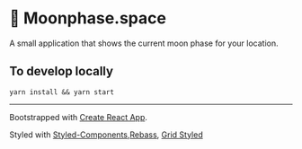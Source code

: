 # 🌙 Moonphase.space

A small application that shows the current moon phase for your location.

## To develop locally

    yarn install && yarn start

---

Bootstrapped with [Create React App](https://github.com/facebookincubator/create-react-app).

Styled with [Styled-Components](https://www.styled-components.com/),[Rebass](http://jxnblk.com/rebass/), [Grid Styled](http://jxnblk.com/grid-styled/)

